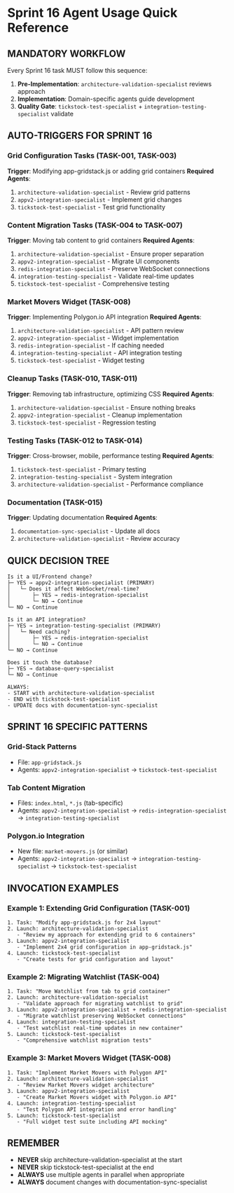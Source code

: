 # Sprint 16 Agent Usage Quick Reference

## MANDATORY WORKFLOW
Every Sprint 16 task MUST follow this sequence:
1. **Pre-Implementation**: `architecture-validation-specialist` reviews approach
2. **Implementation**: Domain-specific agents guide development
3. **Quality Gate**: `tickstock-test-specialist` + `integration-testing-specialist` validate

## AUTO-TRIGGERS FOR SPRINT 16

### Grid Configuration Tasks (TASK-001, TASK-003)
**Trigger**: Modifying app-gridstack.js or adding grid containers
**Required Agents**:
1. `architecture-validation-specialist` - Review grid patterns
2. `appv2-integration-specialist` - Implement grid changes
3. `tickstock-test-specialist` - Test grid functionality

### Content Migration Tasks (TASK-004 to TASK-007)
**Trigger**: Moving tab content to grid containers
**Required Agents**:
1. `architecture-validation-specialist` - Ensure proper separation
2. `appv2-integration-specialist` - Migrate UI components
3. `redis-integration-specialist` - Preserve WebSocket connections
4. `integration-testing-specialist` - Validate real-time updates
5. `tickstock-test-specialist` - Comprehensive testing

### Market Movers Widget (TASK-008)
**Trigger**: Implementing Polygon.io API integration
**Required Agents**:
1. `architecture-validation-specialist` - API pattern review
2. `appv2-integration-specialist` - Widget implementation
3. `redis-integration-specialist` - If caching needed
4. `integration-testing-specialist` - API integration testing
5. `tickstock-test-specialist` - Widget testing

### Cleanup Tasks (TASK-010, TASK-011)
**Trigger**: Removing tab infrastructure, optimizing CSS
**Required Agents**:
1. `architecture-validation-specialist` - Ensure nothing breaks
2. `appv2-integration-specialist` - Cleanup implementation
3. `tickstock-test-specialist` - Regression testing

### Testing Tasks (TASK-012 to TASK-014)
**Trigger**: Cross-browser, mobile, performance testing
**Required Agents**:
1. `tickstock-test-specialist` - Primary testing
2. `integration-testing-specialist` - System integration
3. `architecture-validation-specialist` - Performance compliance

### Documentation (TASK-015)
**Trigger**: Updating documentation
**Required Agents**:
1. `documentation-sync-specialist` - Update all docs
2. `architecture-validation-specialist` - Review accuracy

## QUICK DECISION TREE

```
Is it a UI/Frontend change?
├─ YES → appv2-integration-specialist (PRIMARY)
│   └─ Does it affect WebSocket/real-time?
│       ├─ YES → redis-integration-specialist
│       └─ NO → Continue
└─ NO → Continue

Is it an API integration?
├─ YES → integration-testing-specialist (PRIMARY)
│   └─ Need caching?
│       ├─ YES → redis-integration-specialist
│       └─ NO → Continue
└─ NO → Continue

Does it touch the database?
├─ YES → database-query-specialist
└─ NO → Continue

ALWAYS:
- START with architecture-validation-specialist
- END with tickstock-test-specialist
- UPDATE docs with documentation-sync-specialist
```

## SPRINT 16 SPECIFIC PATTERNS

### Grid-Stack Patterns
- File: `app-gridstack.js`
- Agents: `appv2-integration-specialist` → `tickstock-test-specialist`

### Tab Content Migration
- Files: `index.html`, `*.js` (tab-specific)
- Agents: `appv2-integration-specialist` → `redis-integration-specialist` → `integration-testing-specialist`

### Polygon.io Integration
- New file: `market-movers.js` (or similar)
- Agents: `appv2-integration-specialist` → `integration-testing-specialist` → `tickstock-test-specialist`

## INVOCATION EXAMPLES

### Example 1: Extending Grid Configuration (TASK-001)
```
1. Task: "Modify app-gridstack.js for 2x4 layout"
2. Launch: architecture-validation-specialist
   - "Review my approach for extending grid to 6 containers"
3. Launch: appv2-integration-specialist
   - "Implement 2x4 grid configuration in app-gridstack.js"
4. Launch: tickstock-test-specialist
   - "Create tests for grid configuration and layout"
```

### Example 2: Migrating Watchlist (TASK-004)
```
1. Task: "Move Watchlist from tab to grid container"
2. Launch: architecture-validation-specialist
   - "Validate approach for migrating watchlist to grid"
3. Launch: appv2-integration-specialist + redis-integration-specialist
   - "Migrate watchlist preserving WebSocket connections"
4. Launch: integration-testing-specialist
   - "Test watchlist real-time updates in new container"
5. Launch: tickstock-test-specialist
   - "Comprehensive watchlist migration tests"
```

### Example 3: Market Movers Widget (TASK-008)
```
1. Task: "Implement Market Movers with Polygon API"
2. Launch: architecture-validation-specialist
   - "Review Market Movers widget architecture"
3. Launch: appv2-integration-specialist
   - "Create Market Movers widget with Polygon.io API"
4. Launch: integration-testing-specialist
   - "Test Polygon API integration and error handling"
5. Launch: tickstock-test-specialist
   - "Full widget test suite including API mocking"
```

## REMEMBER
- **NEVER** skip architecture-validation-specialist at the start
- **NEVER** skip tickstock-test-specialist at the end
- **ALWAYS** use multiple agents in parallel when appropriate
- **ALWAYS** document changes with documentation-sync-specialist